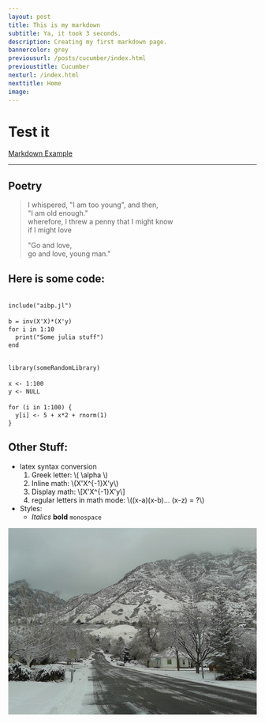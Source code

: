 ```yaml
---
layout: post
title: This is my markdown
subtitle: Ya, it took 3 seconds.
description: Creating my first markdown page.
bannercolor: grey
previousurl: /posts/cucumber/index.html
previoustitle: Cucumber
nexturl: /index.html
nexttitle: Home
image:
---
```



# Test it
[Markdown Example](http://www.unexpected-vortices.com/sw/rippledoc/quick-markdown-example.html)

***


## Poetry

> I whispered, "I am too young", and then,  
> "I am old enough."  
> wherefore, I threw a penny that I might know  
> if I might love  
> 
> "Go and love,  
> go and love, young man."


## Here is some code: 

<pre style="padding:0"><code class="julia">
include("aibp.jl") 

b = inv(X'X)*(X'y)
for i in 1:10
  print("Some julia stuff")
end
</code></pre>


<pre style="padding:0"><code>
library(someRandomLibrary)

x <- 1:100
y <- NULL

for (i in 1:100) {
  y[i] <- 5 + x*2 + rnorm(1)
}
</code></pre>


## Other Stuff:

  - latex syntax conversion
      1. Greek letter: \\( \alpha \\)
      2. Inline math: \\(X'X^{-1}X'y\\)
      3. Display math: \\[X'X^{-1}X'y\\]
      4. regular letters in math mode: \\((x-a)(x-b)... (x-z) = ?\\)
  - Styles:
    - *Italics* **bold** `monospace` 


![example image](/img/briar.jpg)

